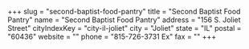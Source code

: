 +++
slug = "second-baptist-food-pantry"
title = "Second Baptist Food Pantry"
name = "Second Baptist Food Pantry"
address = "156 S. Joliet Street"
cityIndexKey = "city-il-joliet"
city = "Joliet"
state = "IL"
postal = "60436"
website = ""
phone = "815-726-3731 Ex"
fax = ""
+++
